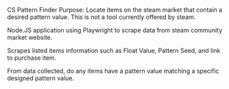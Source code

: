 CS Pattern Finder
Purpose: Locate items on the steam market that contain a desired pattern value. This is not a tool currently offered by steam.


Node.JS application using Playwright to scrape data from steam community market website.

Scrapes listed items information such as Float Value, Pattern Seed, and link to purchase item.

From data collected, do any items have a pattern value matching a specific designed pattern value.
